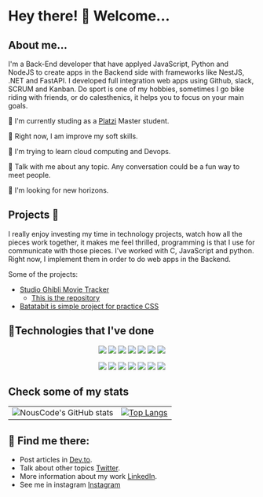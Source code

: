 # Hey there! 🤝 Welcome...
## About me...
I'm a Back-End developer that have applyed JavaScript, Python and NodeJS to create apps in the Backend side with frameworks like NestJS, .NET and FastAPI. I developed full integration web apps using Github, slack, SCRUM and Kanban. Do sport is one of my hobbies, sometimes I go bike riding with friends, or do calesthenics, it helps you to focus on your main goals. 

🐉 I'm currently studing as a [Platzi](https://www.linkedin.com/school/platzi-inc/) Master student.

🔭 Right now, I am improve my soft skills.

🌱 I'm trying to learn cloud computing and Devops.

💬 Talk with me about any topic. Any conversation could be a fun way to meet people.

🎣 I'm looking for new horizons.

## Projects 🚂
I really enjoy investing my time in technology projects, watch how all the pieces work together, it makes me feel thrilled, programming is that I use for communicate with those pieces. I've worked with C, JavaScript and python. Right now, I implement them in order to do web apps in the Backend.

Some of the projects:
- [Studio Ghibli Movie Tracker](https://studio-ghibli-se.netlify.app/)
  - [This is the repository](https://github.com/C10-Ghibli-s)
- [Batatabit is simple project for practice CSS](https://github.com/NousCode/Batatabit)

## 🏅Technologies that I've done
<div>
  <p align="center">
    <img src="https://img.shields.io/badge/Windows-0078D6?style=for-the-badge&logo=windows&logoColor=white" />
    <img src="https://img.shields.io/badge/Linux-FCC624?style=for-the-badge&logo=linux&logoColor=black" />
    <img src="https://img.shields.io/badge/Shell_Script-121011?style=for-the-badge&logo=gnu-bash&logoColor=white" />
    <img src="https://img.shields.io/badge/Swagger-85EA2D?style=for-the-badge&logo=Swagger&logoColor=white" />
    <img src="https://img.shields.io/badge/JavaScript-323330?style=for-the-badge&logo=javascript&logoColor=F7DF1E" />
    <img src="https://img.shields.io/badge/TypeScript-007ACC?style=for-the-badge&logo=typescript&logoColor=white" />
    <img src="https://img.shields.io/badge/Python-FFD43B?style=for-the-badge&logo=python&logoColor=blue" />    
  </p>
  <p align="center">
    <img src="https://img.shields.io/badge/fastapi-109989?style=for-the-badge&logo=FASTAPI&logoColor=white" />
    <img src="https://img.shields.io/badge/GraphQl-E10098?style=for-the-badge&logo=graphql&logoColor=white" />
    <img src="https://img.shields.io/badge/Prisma-3982CE?style=for-the-badge&logo=Prisma&logoColor=white" />
    <img src="https://img.shields.io/badge/PostgreSQL-316192?style=for-the-badge&logo=postgresql&logoColor=white" />
    <img src="https://img.shields.io/badge/Heroku-430098?style=for-the-badge&logo=heroku&logoColor=white" />
    <img src="https://img.shields.io/badge/nestjs-E0234E?style=for-the-badge&logo=nestjs&logoColor=white" />
    <img src="https://img.shields.io/badge/Markdown-000000?style=for-the-badge&logo=markdown&logoColor=white" />    
  </p>
</div>

## Check some of my stats

| | |
---|---  
| ![NousCode's GitHub stats](https://github-readme-stats.vercel.app/api?username=NousCode&show_icons=true&theme=tokyonight) |  [![Top Langs](https://github-readme-stats.vercel.app/api/top-langs/?username=NousCode&layout=compact&theme=tokyonight)](https://github.com/anuraghazra/github-readme-stats) |

## 📡 Find me there:
- Post articles in [Dev.to](https://dev.to/nouscode).
- Talk about other topics [Twitter](https://twitter.com/JuanCSpace1).
- More information about my work [LinkedIn](https://www.linkedin.com/in/juan-camilo-salazar-ga%C3%B1an-3ab10a114/).
- See me in instagram [Instagram](https://www.instagram.com/Nous_Code/)

<!--
**LifeSpaceJuan/LifeSpaceJuan** is a ✨ _special_ ✨ repository because its `README.md` (this file) appears on your GitHub profile.

Here are some ideas to get you started:

- 🔭 I’m currently working on ...
- 🌱 I’m currently learning ...
- 👯 I’m looking to collaborate on ...
- 🤔 I’m looking for help with ...
- 💬 Ask me about ...
- 📫 How to reach me: ...
- 😄 Pronouns: ...
- ⚡ Fun fact: ...
-->

